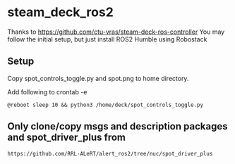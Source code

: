 # steam_deck_ros2

Thanks to https://github.com/ctu-vras/steam-deck-ros-controller
You may follow the initial setup, but just install ROS2 Humble using Robostack

## Setup

Copy spot_controls_toggle.py and spot.png to home directory.


Add following to crontab -e
```
@reboot sleep 10 && python3 /home/deck/spot_controls_toggle.py
```

## Only clone/copy msgs and description packages and spot_driver_plus from
```
https://github.com/RRL-ALeRT/alert_ros2/tree/nuc/spot_driver_plus
```
